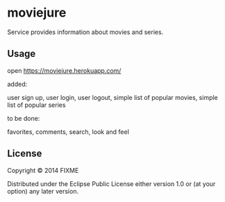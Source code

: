 # moviejure

Service provides information about movies and series.

## Usage

open https://moviejure.herokuapp.com/

added:

user sign up, 
user login, 
user logout, 
simple list of popular movies, 
simple list of popular series 

to be done:

favorites, 
comments, 
search, 
look and feel


## License

Copyright © 2014 FIXME

Distributed under the Eclipse Public License either version 1.0 or (at
your option) any later version.

